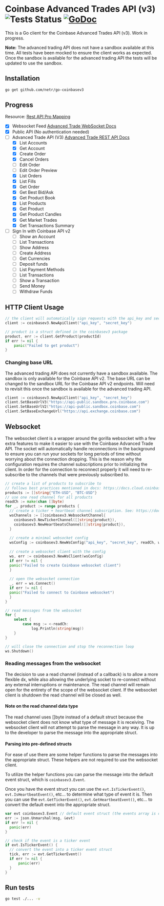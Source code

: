 # Coinbase Advanced Trades API (v3) ![Tests Status](https://github.com/netr/go-coinbasev3/actions/workflows/ci.yml/badge.svg) [![GoDoc](https://godoc.org/github.com/netr/go-coinbasev3?status.svg)](https://godoc.org/github.com/netr/go-coinbasev3)
This is a Go client for the Coinbase Advanced Trades API (v3). Work in progress. 

**Note:** The advanced trading API does not have a sandbox available at this time. All tests have been mocked to ensure the client works as expected. Once the sandbox is available for the advanced trading API the tests will be updated to use the sandbox.

## Installation

```bash
go get github.com/netr/go-coinbasev3
```

## Progress
Resource: [Rest API Pro Mapping](https://docs.cloud.coinbase.com/advanced-trade-api/docs/rest-api-pro-mapping)
- [X] Websocket Feed [Advanced Trade WebSocket Docs](https://docs.cloud.coinbase.com/advanced-trade-api/docs/ws-overview)
- [X] Public API (No authentication needed)
- [ ] Advanced Trade API (V3) [Advanced Trade REST API Docs](https://docs.cloud.coinbase.com/advanced-trade-api/docs/rest-api-overview)
    - [x] List Accounts
    - [x] Get Account
    - [X] Create Order
    - [X] Cancel Orders
    - [ ] Edit Order
    - [ ] Edit Order Preview
    - [X] List Orders
    - [X] List Fills
    - [X] Get Order
    - [X] Get Best Bid/Ask
    - [X] Get Product Book
    - [X] List Products
    - [X] Get Product
    - [X] Get Product Candles
    - [X] Get Market Trades
    - [X] Get Transactions Summary
- [ ] Sign In with Coinbase API v2
  - [ ] Show an Account
  - [ ] List Transactions
  - [ ] Show Address
  - [ ] Create Address
  - [ ] Get Currencies
  - [ ] Deposit funds
  - [ ] List Payment Methods
  - [ ] List Transactions
  - [ ] Show a Transaction
  - [ ] Send Money
  - [ ] Withdraw Funds

## HTTP Client Usage

```go
// the client will automatically sign requests with the api_key and secret_key using req's OnBeforeRequest callback
client := coinbasev3.NewApiClient("api_key", "secret_key")

// product is a struct defined in the coinbasev3 package
product, err := client.GetProduct(productId)
if err != nil {
    panic("Failed to get product")
}
```

### Changing base URL

The advanced trading API does not currently have a sandbox available. The sandbox is only available for the Coinbase API v2. The base URL can be changed to the sandbox URL for the Coinbase API v2 endpoints. Will need to revisit this once the sandbox is available for the advanced trading API. 

```go
client := coinbasev3.NewApiClient("api_key", "secret_key")
client.SetBaseUrlV3("https://api-public.sandbox.pro.coinbase.com")
client.SetBaseUrlV2("https://api-public.sandbox.coinbase.com")
client.SetBaseExchangeUrl("https://api.exchange.coinbase.com")
```

## Websocket

The websocket client is a wrapper around the gorilla websocket with a few extra features to make it easier to use with the Coinbase Advanced Trade API.
The socket will automatically handle reconnections in the background to ensure you can run your sockets for long periods of time without worrying about the connection dropping. This is the reason why the configuration requires the channel subscriptions prior to initializing the client. In order for the connection to reconnect properly it will need to re-subscribe to the channels that were previously subscribed to.

```go
// create a list of products to subscribe to 
// follows best practices mentioned in docs: https://docs.cloud.coinbase.com/advanced-trade-api/docs/ws-best-practices)
products := []string{"ETH-USD", "BTC-USD"}
// use one read channel for all products
readCh := make(chan []byte)
for _, product := range products {
  // create a ticker + heartbeat channel subscription. See: https://docs.cloud.coinbase.com/advanced-trade-api/docs/ws-channels
  wsChannels := []coinbasev3.WebsocketChannel{
    coinbasev3.NewTickerChannel([]string{product}),
    coinbasev3.NewHeartbeatsChannel([]string{product}),
  }
  
  // create a minimal websocket config
  wsConfig := coinbasev3.NewWsConfig("api_key", "secret_key", readCh, wsChannels)
  
  // create a websocket client with the config
  ws, err := coinbasev3.NewWsClient(wsConfig)
  if err != nil {
  panic("Failed to create Coinbase websocket client")
  }
  
  // open the websocket connection
  _, err = ws.Connect()
  if err != nil {
  panic("Failed to connect to Coinbase websocket")
  }
}

// read messages from the websocket
for {
    select {
        case msg := <-readCh:
            log.Println(string(msg))
    }
}

// will close the connection and stop the reconnection loop
ws.Shutdown()
```

### Reading messages from the websocket
The decision to use a read channel (instead of a callback) is to allow a more flexible dx, while also allowing the underlying socket to re-connect without any external interruptions or maintenance. The read channel will remain open for the entirety of the scope of the websocket client. If the websocket client is shutdown the read channel will be closed as well.

#### Note on the read channel data type
The read channel uses []byte instead of a default struct because the websocket client does not know what type of message it is receiving. The websocket client will not attempt to parse the message in any way. It is up to the developer to parse the message into the appropriate struct.

#### Parsing into pre-defined structs
For ease of use there are some helper functions to parse the messages into the appropriate struct. These helpers are not required to use the websocket client.

To utilize the helper functions you can parse the message into the default event struct, which is `coinbasev3.Event`.

Once you have the event struct you can use the `evt.IsTickerEvent()`, `evt.IsHeartbeatEvent()`, etc... to determine what type of event it is. Then you can use the `evt.GetTickerEvent()`, `evt.GetHeartbeatEvent()`, etc... to convert the default event into the appropriate struct.

```go
var evt coinbasev3.Event // default event struct (the events array is defined as an interface{})
err := json.Unmarshal(msg, &evt)
if err != nil {
  panic(err)
}

// check if the event is a ticker event
if evt.IsTickerEvent() {
  // convert the event into a ticker event struct
  tick, err := evt.GetTickerEvent()
  if err != nil {
      panic(err)
  }
}
```
## Run tests

```bash
go test ./... -v
```
